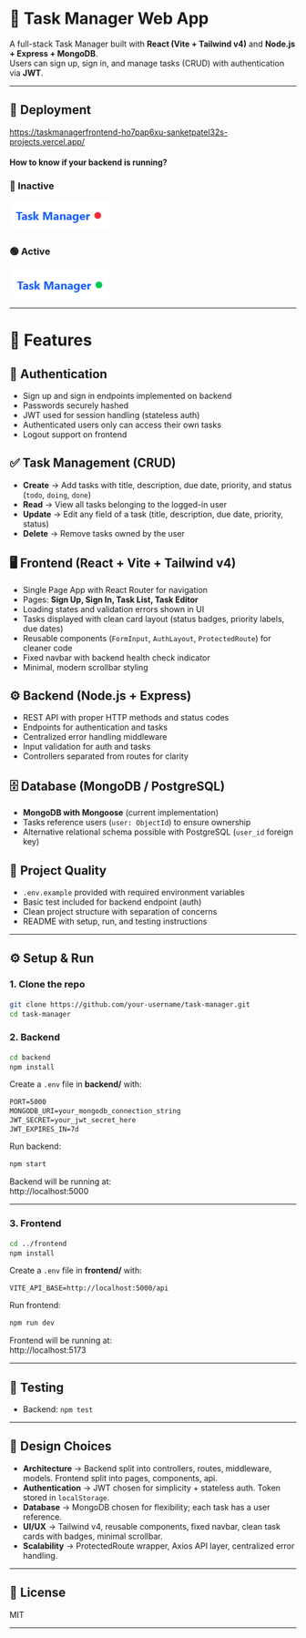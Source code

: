 # 📝 Task Manager Web App

A full-stack Task Manager built with **React (Vite + Tailwind v4)** and **Node.js + Express + MongoDB**.  
Users can sign up, sign in, and manage tasks (CRUD) with authentication via **JWT**.

---

## 🔗 Deployment
https://taskmanagerfrontend-ho7pap6xu-sanketpatel32s-projects.vercel.app/

#### How to know if your backend is running?  
### 🔴 Inactive
![Inactive screenshot](image.png)

### 🟢 Active
![Active screenshot](image-1.png)

---

# 🚀 Features

## 🔐 Authentication
- Sign up and sign in endpoints implemented on backend  
- Passwords securely hashed  
- JWT used for session handling (stateless auth)  
- Authenticated users only can access their own tasks  
- Logout support on frontend  

## ✅ Task Management (CRUD)
- **Create** → Add tasks with title, description, due date, priority, and status (`todo`, `doing`, `done`)  
- **Read** → View all tasks belonging to the logged-in user  
- **Update** → Edit any field of a task (title, description, due date, priority, status)  
- **Delete** → Remove tasks owned by the user  

## 🖥️ Frontend (React + Vite + Tailwind v4)
- Single Page App with React Router for navigation  
- Pages: **Sign Up, Sign In, Task List, Task Editor**  
- Loading states and validation errors shown in UI  
- Tasks displayed with clean card layout (status badges, priority labels, due dates)  
- Reusable components (`FormInput`, `AuthLayout`, `ProtectedRoute`) for cleaner code  
- Fixed navbar with backend health check indicator  
- Minimal, modern scrollbar styling  

## ⚙️ Backend (Node.js + Express)
- REST API with proper HTTP methods and status codes  
- Endpoints for authentication and tasks  
- Centralized error handling middleware  
- Input validation for auth and tasks  
- Controllers separated from routes for clarity  

## 🗄️ Database (MongoDB / PostgreSQL)
- **MongoDB with Mongoose** (current implementation)  
- Tasks reference users (`user: ObjectId`) to ensure ownership  
- Alternative relational schema possible with PostgreSQL (`user_id` foreign key)  

## 🧪 Project Quality
- `.env.example` provided with required environment variables  
- Basic test included for backend endpoint (auth)  
- Clean project structure with separation of concerns  
- README with setup, run, and testing instructions  


---

## ⚙️ Setup & Run

### 1. Clone the repo
```bash
git clone https://github.com/your-username/task-manager.git
cd task-manager
```

### 2. Backend
```bash
cd backend
npm install
```

Create a `.env` file in **backend/** with:  
```env
PORT=5000
MONGODB_URI=your_mongodb_connection_string
JWT_SECRET=your_jwt_secret_here
JWT_EXPIRES_IN=7d
```

Run backend:  
```bash
npm start
```

Backend will be running at:  
http://localhost:5000

---

### 3. Frontend
```bash
cd ../frontend
npm install
```

Create a `.env` file in **frontend/** with:  
```env
VITE_API_BASE=http://localhost:5000/api
```

Run frontend:  
```bash
npm run dev
```

Frontend will be running at:  
http://localhost:5173

---

## 🧪 Testing
- Backend: `npm test` 

---

## 🎨 Design Choices
- **Architecture** → Backend split into controllers, routes, middleware, models. Frontend split into pages, components, api.  
- **Authentication** → JWT chosen for simplicity + stateless auth. Token stored in `localStorage`.  
- **Database** → MongoDB chosen for flexibility; each task has a user reference.  
- **UI/UX** → Tailwind v4, reusable components, fixed navbar, clean task cards with badges, minimal scrollbar.  
- **Scalability** → ProtectedRoute wrapper, Axios API layer, centralized error handling.  

---

## 📜 License
MIT  

---
